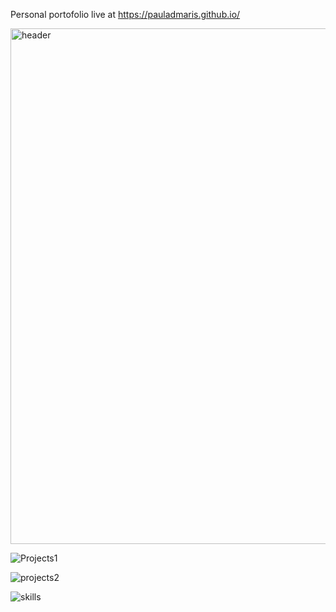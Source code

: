 Personal portofolio live at https://pauladmaris.github.io/

<img width="825" alt="header" src="https://user-images.githubusercontent.com/76532615/157716529-663eb9fd-58f8-4e58-84d9-9e16d527f10e.png">

![Projects1](https://user-images.githubusercontent.com/76532615/157715978-3fed4b34-8949-4171-8605-6f64124f5568.png)

![projects2](https://user-images.githubusercontent.com/76532615/157715989-bb10ea2c-7943-49fc-96ce-74cf2e10dc8e.png)

![skills](https://user-images.githubusercontent.com/76532615/157716010-439f5cb6-29af-46ad-87ae-28f8eeadb959.png)
